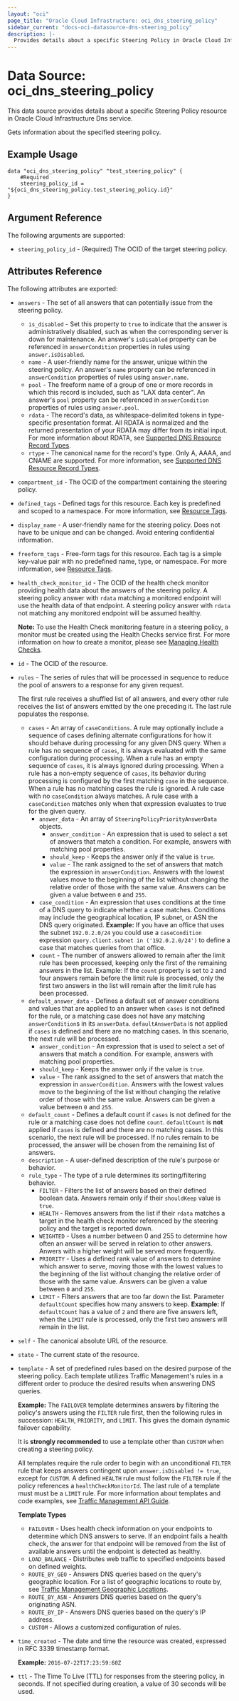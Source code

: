 ```yaml
---
layout: "oci"
page_title: "Oracle Cloud Infrastructure: oci_dns_steering_policy"
sidebar_current: "docs-oci-datasource-dns-steering_policy"
description: |-
  Provides details about a specific Steering Policy in Oracle Cloud Infrastructure Dns service
---
```


# Data Source: oci_dns_steering_policy
This data source provides details about a specific Steering Policy resource in Oracle Cloud Infrastructure Dns service.

Gets information about the specified steering policy.


## Example Usage

```hcl
data "oci_dns_steering_policy" "test_steering_policy" {
	#Required
	steering_policy_id = "${oci_dns_steering_policy.test_steering_policy.id}"
}
```

## Argument Reference

The following arguments are supported:

* `steering_policy_id` - (Required) The OCID of the target steering policy.


## Attributes Reference

The following attributes are exported:

* `answers` - The set of all answers that can potentially issue from the steering policy. 
	* `is_disabled` - Set this property to `true` to indicate that the answer is administratively disabled, such as when the corresponding server is down for maintenance. An answer's `isDisabled` property can be referenced in `answerCondition` properties in rules using `answer.isDisabled`.
	* `name` - A user-friendly name for the answer, unique within the steering policy. An answer's `name` property can be referenced in `answerCondition` properties of rules using `answer.name`.
	* `pool` - The freeform name of a group of one or more records in which this record is included, such as "LAX data center". An answer's `pool` property can be referenced in `answerCondition` properties of rules using `answer.pool`.
	* `rdata` - The record's data, as whitespace-delimited tokens in type-specific presentation format. All RDATA is normalized and the returned presentation of your RDATA may differ from its initial input. For more information about RDATA, see [Supported DNS Resource Record Types](https://docs.cloud.oracle.com/iaas/Content/DNS/Reference/supporteddnsresource.htm). 
	* `rtype` - The canonical name for the record's type. Only A, AAAA, and CNAME are supported. For more information, see [Supported DNS Resource Record Types](https://docs.cloud.oracle.com/iaas/Content/DNS/Reference/supporteddnsresource.htm). 
* `compartment_id` - The OCID of the compartment containing the steering policy.
* `defined_tags` - Defined tags for this resource. Each key is predefined and scoped to a namespace. For more information, see [Resource Tags](https://docs.cloud.oracle.com/iaas/Content/General/Concepts/resourcetags.htm).
* `display_name` - A user-friendly name for the steering policy. Does not have to be unique and can be changed. Avoid entering confidential information. 
* `freeform_tags` - Free-form tags for this resource. Each tag is a simple key-value pair with no predefined name, type, or namespace. For more information, see [Resource Tags](https://docs.cloud.oracle.com/iaas/Content/General/Concepts/resourcetags.htm).
* `health_check_monitor_id` - The OCID of the health check monitor providing health data about the answers of the steering policy. A steering policy answer with `rdata` matching a monitored endpoint will use the health data of that endpoint. A steering policy answer with `rdata` not matching any monitored endpoint will be assumed healthy.

	 **Note:** To use the Health Check monitoring feature in a steering policy, a monitor must be created using the Health Checks service first. For more information on how to create a monitor, please see [Managing Health Checks](https://docs.cloud.oracle.com/iaas/Content/HealthChecks/Tasks/managinghealthchecks.htm). 
* `id` - The OCID of the resource.
* `rules` - The series of rules that will be processed in sequence to reduce the pool of answers to a response for any given request.

	 The first rule receives a shuffled list of all answers, and every other rule receives the list of answers emitted by the one preceding it. The last rule populates the response. 
	* `cases` - An array of `caseConditions`. A rule may optionally include a sequence of cases defining alternate configurations for how it should behave during processing for any given DNS query. When a rule has no sequence of `cases`, it is always evaluated with the same configuration during processing. When a rule has an empty sequence of `cases`, it is always ignored during processing. When a rule has a non-empty sequence of `cases`, its behavior during processing is configured by the first matching `case` in the sequence. When a rule has no matching cases the rule is ignored. A rule case with no `caseCondition` always matches. A rule case with a `caseCondition` matches only when that expression evaluates to true for the given query. 
		* `answer_data` - An array of `SteeringPolicyPriorityAnswerData` objects.
			* `answer_condition` - An expression that is used to select a set of answers that match a condition. For example, answers with matching pool properties. 
			* `should_keep` - Keeps the answer only if the value is `true`.
			* `value` - The rank assigned to the set of answers that match the expression in `answerCondition`. Answers with the lowest values move to the beginning of the list without changing the relative order of those with the same value. Answers can be given a value between `0` and `255`. 
		* `case_condition` - An expression that uses conditions at the time of a DNS query to indicate whether a case matches. Conditions may include the geographical location, IP subnet, or ASN the DNS query originated. **Example:** If you have an office that uses the subnet `192.0.2.0/24` you could use a `caseCondition` expression `query.client.subnet in ('192.0.2.0/24')` to define a case that matches queries from that office. 
		* `count` - The number of answers allowed to remain after the limit rule has been processed, keeping only the first of the remaining answers in the list. Example: If the `count` property is set to `2` and four answers remain before the limit rule is processed, only the first two answers in the list will remain after the limit rule has been processed. 
	* `default_answer_data` - Defines a default set of answer conditions and values that are applied to an answer when `cases` is not defined for the rule, or a matching case does not have any matching `answerCondition`s in its `answerData`. `defaultAnswerData` is not applied if `cases` is defined and there are no matching cases. In this scenario, the next rule will be processed. 
		* `answer_condition` - An expression that is used to select a set of answers that match a condition. For example, answers with matching pool properties. 
		* `should_keep` - Keeps the answer only if the value is `true`.
		* `value` - The rank assigned to the set of answers that match the expression in `answerCondition`. Answers with the lowest values move to the beginning of the list without changing the relative order of those with the same value. Answers can be given a value between `0` and `255`. 
	* `default_count` - Defines a default count if `cases` is not defined for the rule or a matching case does not define `count`. `defaultCount` is **not** applied if `cases` is defined and there are no matching cases. In this scenario, the next rule will be processed. If no rules remain to be processed, the answer will be chosen from the remaining list of answers. 
	* `description` - A user-defined description of the rule's purpose or behavior.
	* `rule_type` - The type of a rule determines its sorting/filtering behavior.
		* `FILTER` - Filters the list of answers based on their defined boolean data. Answers remain only if their `shouldKeep` value is `true`.
		* `HEALTH` - Removes answers from the list if their `rdata` matches a target in the health check monitor referenced by the steering policy and the target is reported down.
		* `WEIGHTED` - Uses a number between 0 and 255 to determine how often an answer will be served in relation to other answers. Anwers with a higher weight will be served more frequently.
		* `PRIORITY` - Uses a defined rank value of answers to determine which answer to serve, moving those with the lowest values to the beginning of the list without changing the relative order of those with the same value. Answers can be given a value between `0` and `255`.
		* `LIMIT` - Filters answers that are too far down the list. Parameter `defaultCount` specifies how many answers to keep. **Example:** If `defaultCount` has a value of `2` and there are five answers left, when the `LIMIT` rule is processed, only the first two answers will remain in the list. 
* `self` - The canonical absolute URL of the resource.
* `state` - The current state of the resource.
* `template` - A set of predefined rules based on the desired purpose of the steering policy. Each template utilizes Traffic Management's rules in a different order to produce the desired results when answering DNS queries.

	 **Example:** The `FAILOVER` template determines answers by filtering the policy's answers using the `FILTER` rule first, then the following rules in succession: `HEALTH`, `PRIORITY`, and `LIMIT`. This gives the domain dynamic failover capability.

	 It is **strongly recommended** to use a template other than `CUSTOM` when creating a steering policy.

	 All templates require the rule order to begin with an unconditional `FILTER` rule that keeps answers contingent upon `answer.isDisabled != true`, except for `CUSTOM`. A defined `HEALTH` rule must follow the `FILTER` rule if the policy references a `healthCheckMonitorId`. The last rule of a template must must be a `LIMIT` rule. For more information about templates and code examples, see [Traffic Management API Guide](https://docs.cloud.oracle.com/iaas/Content/TrafficManagement/Concepts/trafficmanagementapi.htm).

	**Template Types**
	* `FAILOVER` - Uses health check information on your endpoints to determine which DNS answers to serve. If an endpoint fails a health check, the answer for that endpoint will be removed from the list of available answers until the endpoint is detected as healthy.
	* `LOAD_BALANCE` - Distributes web traffic to specified endpoints based on defined weights.
	* `ROUTE_BY_GEO` - Answers DNS queries based on the query's geographic location. For a list of geographic locations to route by, see [Traffic Management Geographic Locations](https://docs.cloud.oracle.com/iaas/Content/TrafficManagement/Reference/trafficmanagementgeo.htm).
	* `ROUTE_BY_ASN` - Answers DNS queries based on the query's originating ASN.
	* `ROUTE_BY_IP` - Answers DNS queries based on the query's IP address.
	* `CUSTOM` - Allows a customized configuration of rules. 
* `time_created` - The date and time the resource was created, expressed in RFC 3339 timestamp format.

	**Example:** `2016-07-22T17:23:59:60Z` 
* `ttl` - The Time To Live (TTL) for responses from the steering policy, in seconds. If not specified during creation, a value of 30 seconds will be used. 

